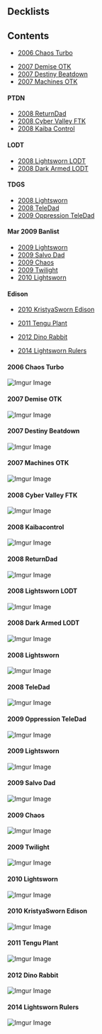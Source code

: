 ## Decklists

## Contents

[//]: # (https://imgur.com/a/YojeZJZ) 

[//]: # ( - [2004 Yata Lock]&#40;#&#41;)
 - [2006 Chaos Turbo](#2006-Chaos-Turbo)

[//]: # ( - [2006 Chaos Control]&#40;#&#41;)

 - [2007 Demise OTK](#2007-Demise-OTK)
 - [2007 Destiny Beatdown](#2007-Destiny-Beatdown)
 - [2007 Machines OTK](#2007-Machines-OTK)

#### PTDN

 - [2008 ReturnDad](#2008-ReturnDad)
 - [2008 Cyber Valley FTK](#2008-cyber-valley-ftk)
 - [2008 Kaiba Control](#2008-Kaibacontrol)

#### LODT

 - [2008 Lightsworn LODT](#2008-Lightsworn-LODT)
 - [2008 Dark Armed LODT](#2008-Dark-Armed-LODT)

#### TDGS

 - [2008 Lightsworn](#2008-Lightsworn)
 - [2008 TeleDad](#2008-TeleDad)
 - [2009 Oppression TeleDad](#2009-Oppression-TeleDad)

#### Mar 2009 Banlist

 - [2009 Lightsworn](#2009-Lightsworn)
 - [2009 Salvo Dad](#2009-Salvo-Dad)
 - [2009 Chaos](#2009-Chaos)
 - [2009 Twilight](#2009-Twilight)
 - [2010 Lightsworn](#2010-Lightsworn)

#### Edison

 - [2010 KristyaSworn Edison](#2010-KristyaSworn-Edison)


[//]: # ( - [2010 WeleDad]&#40;#&#41;)


 - [2011 Tengu Plant](#2011-Tengu-Plant)

[//]: # ( - [2011 Salvo Chaos Dad]&#40;#&#41;)

[//]: # ( - [2011 Agents]&#40;#&#41;)
 - [2012 Dino Rabbit](#2012-Dino-Rabbit)

[//]: # ( - [2012 Wind Up]&#40;#&#41;)
[//]: # ( - [2012 Inzektors]&#40;#&#41;)
 - [2014 Lightsworn Rulers](#2014-Lightsworn-Rulers)




[//]: # (#### 2xxx Name)

[//]: # ()
[//]: # (![Imgur Image]&#40;imagehere.jpg&#41;)


#### 2006 Chaos Turbo

![Imgur Image](https://i.imgur.com/L6p5qRa.jpg)

#### 2007 Demise OTK

![Imgur Image](https://i.imgur.com/JkG8tZT.jpg)

#### 2007 Destiny Beatdown

![Imgur Image](https://i.imgur.com/Fq7CeZh.jpg)

#### 2007 Machines OTK

![Imgur Image](https://i.imgur.com/iP7uGhP.jpg)

#### 2008 Cyber Valley FTK

![Imgur Image](https://i.imgur.com/0bJC4c7.jpg)

#### 2008 Kaibacontrol

![Imgur Image](https://i.imgur.com/DSA1UvH.jpg)

#### 2008 ReturnDad

![Imgur Image](https://i.imgur.com/EyKO7K9.jpg)


#### 2008 Lightsworn LODT

![Imgur Image](https://i.imgur.com/TXyyf43.jpg)

#### 2008 Dark Armed LODT

![Imgur Image](https://i.imgur.com/aw4ZRl4.jpg)

#### 2008 Lightsworn

![Imgur Image](https://i.imgur.com/p05sSRS.jpg)

#### 2008 TeleDad

![Imgur Image](https://i.imgur.com/9n44IGN.jpg)

#### 2009 Oppression TeleDad

![Imgur Image](https://i.imgur.com/8Ka0EXh.jpg)

#### 2009 Lightsworn

![Imgur Image](https://i.imgur.com/F7n9GDH.jpg)

#### 2009 Salvo Dad

![Imgur Image](https://i.imgur.com/2z29XUl.jpg)

#### 2009 Chaos

![Imgur Image](https://i.imgur.com/UnHHLDs.jpg)

#### 2009 Twilight

![Imgur Image](https://i.imgur.com/zJYvEcW.jpg)

#### 2010 Lightsworn

![Imgur Image](https://i.imgur.com/kjyvw7H.jpg)

#### 2010 KristyaSworn Edison

![Imgur Image](https://i.imgur.com/Q5Eoh1u.jpg)

#### 2011 Tengu Plant

![Imgur Image](https://i.imgur.com/rs9jv5w.jpg)

#### 2012 Dino Rabbit

![Imgur Image](https://i.imgur.com/CnB1Sov.jpg)

#### 2014 Lightsworn Rulers

![Imgur Image](https://i.imgur.com/rwEnLj1.jpg)
